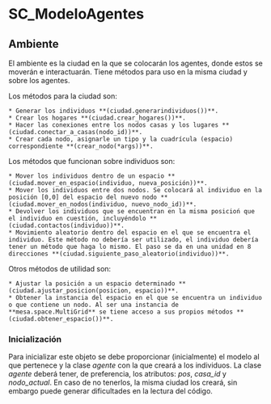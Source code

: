 # SC_ModeloAgentes

## Ambiente
 El ambiente es la ciudad en la que se colocarán los agentes, donde estos se moverán e interactuarán. Tiene métodos para uso en la misma ciudad y sobre los agentes. 

 Los métodos para la ciudad son:

    * Generar los individuos **(ciudad.generarindividuos())**.
    * Crear los hogares **(ciudad.crear_hogares())**.
    * Hacer las conexiones entre los nodos casas y los lugares **(ciudad.conectar_a_casas(nodo_id))**.
    * Crear cada nodo, asignarle un tipo y la cuadrícula (espacio) correspondiente **(crear_nodo(*args))**.

Los métodos que funcionan sobre individuos son:

    * Mover los individuos dentro de un espacio **(ciudad.mover_en_espacio(individuo, nueva_posición))**.
    * Mover los individuos entre dos nodos. Se colocará al individuo en la posición [0,0] del espacio del nuevo nodo **(ciudad.mover_en_nodos(individuo, nuevo_nodo_id))**.
    * Devolver los individuos que se encuentran en la misma posicioń que el individuo en cuestión, incluyéndolo **(ciudad.contactos(individuo))**.
    * Movimiento aleatorio dentro del espacio en el que se encuentra el individuo. Este método no debería ser utilizado, el individuo debería tener un método que haga lo mismo. El paso se da en una unidad en 8 direcciones **(ciudad.siguiente_paso_aleatorio(individuo))**.

Otros métodos de utilidad son:

	* Ajustar la posición a un espacio determinado **(ciudad.ajustar_posicion(posicion, espacio))**.
	* Obtener la instancia del espacio en el que se encuentra un individuo o que contiene un nodo. Al ser una instancia de **mesa.space.MultiGrid** se tiene acceso a sus propios métodos **(ciudad.obtener_espacio())**.

### Inicialización

Para inicializar este objeto se debe proporcionar (inicialmente) el modelo al que pertenece y la clase *agente* con la que creará a los individuos. La clase *agente* deberá tener, de preferencia, los atributos: *pos*, *casa_id* y *nodo_actual*. En caso de no tenerlos, la misma ciudad los creará, sin embargo puede generar dificultades en la lectura del código.
